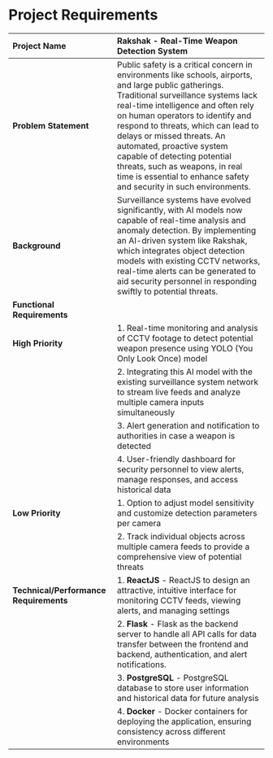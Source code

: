 # Project Requirements

| **Project Name** | Rakshak - Real-Time Weapon Detection System |
| :--- | :--- |
| **Problem Statement** | Public safety is a critical concern in environments like schools, airports, and large public gatherings. Traditional surveillance systems lack real-time intelligence and often rely on human operators to identify and respond to threats, which can lead to delays or missed threats. An automated, proactive system capable of detecting potential threats, such as weapons, in real time is essential to enhance safety and security in such environments.|
| **Background** | Surveillance systems have evolved significantly, with AI models now capable of real-time analysis and anomaly detection. By implementing an AI-driven system like Rakshak, which integrates object detection models with existing CCTV networks, real-time alerts can be generated to aid security personnel in responding swiftly to potential threats. |
| **Functional Requirements** | |
| **High Priority** | 1. Real-time monitoring and analysis of CCTV footage to detect potential weapon presence using YOLO (You Only Look Once) model |
| | 2. Integrating this AI model with the existing surveillance system network to stream live feeds and analyze multiple camera inputs simultaneously |
| | 3. Alert generation and notification to authorities in case a weapon is detected|
| | 4. User-friendly dashboard for security personnel to view alerts, manage responses, and access historical data |
| **Low Priority** | 1. Option to adjust model sensitivity and customize detection parameters per camera|
| | 2. Track individual objects across multiple camera feeds to provide a comprehensive view of potential threats |
|**Technical/Performance Requirements** | 1. **ReactJS** - ReactJS to design an attractive, intuitive interface for monitoring CCTV feeds, viewing alerts, and managing settings |
| | 2. **Flask** - Flask as the backend server to handle all API calls for data transfer between the frontend and backend, authentication, and alert notifications.|
| | 3. **PostgreSQL** - PostgreSQL database to store user information and historical data for future analysis |
| | 4. **Docker** - Docker containers for deploying the application, ensuring consistency across different environments |
